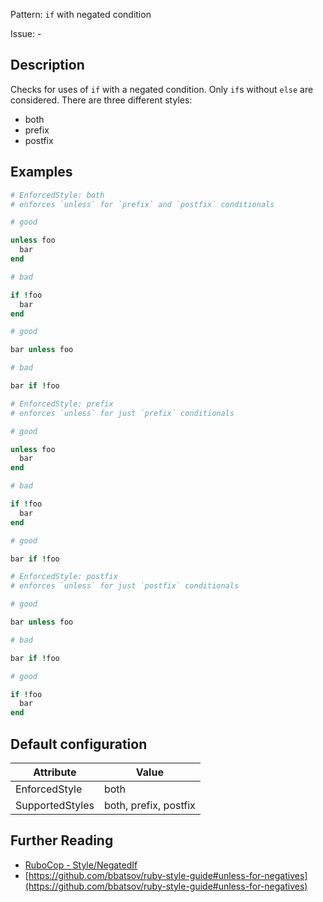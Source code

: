 Pattern: `if` with negated condition

Issue: -

## Description

Checks for uses of `if` with a negated condition. Only `if`s without `else` are considered. There are three different styles:

  - both
  - prefix
  - postfix

## Examples

```ruby
# EnforcedStyle: both
# enforces `unless` for `prefix` and `postfix` conditionals

# good

unless foo
  bar
end

# bad

if !foo
  bar
end

# good

bar unless foo

# bad

bar if !foo
```
```ruby
# EnforcedStyle: prefix
# enforces `unless` for just `prefix` conditionals

# good

unless foo
  bar
end

# bad

if !foo
  bar
end

# good

bar if !foo
```
```ruby
# EnforcedStyle: postfix
# enforces `unless` for just `postfix` conditionals

# good

bar unless foo

# bad

bar if !foo

# good

if !foo
  bar
end
```

## Default configuration

Attribute | Value
--- | ---
EnforcedStyle | both
SupportedStyles | both, prefix, postfix

## Further Reading

* [RuboCop - Style/NegatedIf](https://docs.rubocop.org/rubocop/cops_style.html#stylenegatedif)
* [https://github.com/bbatsov/ruby-style-guide#unless-for-negatives](https://github.com/bbatsov/ruby-style-guide#unless-for-negatives)
